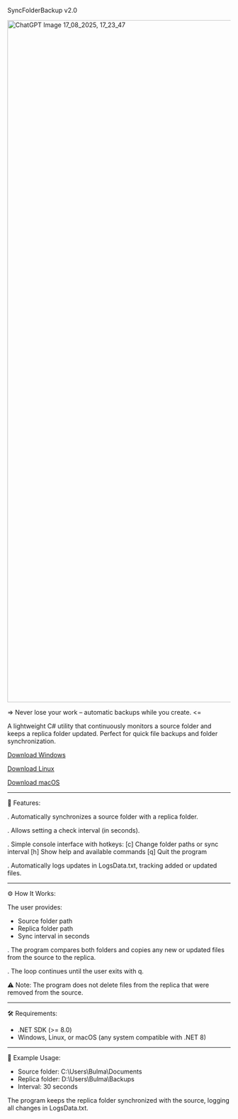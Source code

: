 SyncFolderBackup v2.0

<img width="1024" height="1536" alt="ChatGPT Image 17_08_2025, 17_23_47" src="https://github.com/user-attachments/assets/fa907801-5c2f-4256-9927-b9c5b615d8e3" />

 => Never lose your work – automatic backups while you create. <=

A lightweight C# utility that continuously monitors a source folder and keeps a replica folder updated. Perfect for quick file backups and folder synchronization.

[Download Windows](https://github.com/PardoTech/SyncFolderBackup-v2.0/raw/main/SyncFolderBackupv2.0_win(x64).rar)

[Download Linux](https://github.com/PardoTech/SyncFolderBackup-v2.0/raw/main/SyncFolderBackupv2.0_linux(x64).rar)

[Download macOS](https://github.com/PardoTech/SyncFolderBackup-v2.0/raw/main/SyncFolderBackupv2.0_mac(x64).rar)

---------------------------------------------------------------------------------------------------------------------------------------------------------------------

🚀 Features:

. Automatically synchronizes a source folder with a replica folder.

. Allows setting a check interval (in seconds).

. Simple console interface with hotkeys:
[c] Change folder paths or sync interval
[h] Show help and available commands
[q] Quit the program

. Automatically logs updates in LogsData.txt, tracking added or updated files.

---------------------------------------------------------------------------------------------------------------------------------------------------------------------

⚙️ How It Works:

The user provides:
 - Source folder path
 - Replica folder path
 - Sync interval in seconds

. The program compares both folders and copies any new or updated files from the source to the replica.

. The loop continues until the user exits with q.

⚠️ Note: The program does not delete files from the replica that were removed from the source.

---------------------------------------------------------------------------------------------------------------------------------------------------------------------

🛠️ Requirements:
 - .NET SDK (>= 8.0)
 - Windows, Linux, or macOS (any system compatible with .NET 8)

---------------------------------------------------------------------------------------------------------------------------------------------------------------------

📂 Example Usage:
 - Source folder: C:\Users\Bulma\Documents
 - Replica folder: D:\Users\Bulma\Backups
 - Interval: 30 seconds

The program keeps the replica folder synchronized with the source, logging all changes in LogsData.txt.
